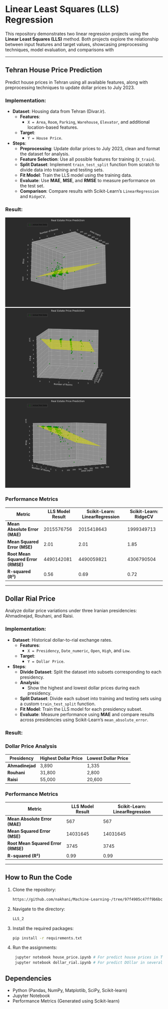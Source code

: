# Linear Least Squares (LLS) Regression

This repository demonstrates two linear regression projects using the **Linear Least Squares (LLS)** method. Both projects explore the relationship between input features and target values, showcasing preprocessing techniques, model evaluation, and comparisons with 

---

## **Tehran House Price Prediction**
Predict house prices in Tehran using all available features, along with preprocessing techniques to update dollar prices to July 2023.

### **Implementation**:
- **Dataset**: Housing data from Tehran (Divar.ir).
  - **Features**:
    - `X = Area`, `Room`, `Parking`, `Warehouse`, `Elevator`, and additional location-based features.
  - **Target**:
    - `Y = House Price`.
- **Steps**:
  - **Preprocessing**: Update dollar prices to July 2023, clean and format the dataset for analysis.
  - **Feature Selection**: Use all possible features for training (`X_train`).
  - **Split Dataset**: Implement `train_test_split` function from scratch to divide data into training and testing sets.
  - **Fit Model**: Train the LLS model using the training data.
  - **Evaluate**: Use **MAE**, **MSE**, and **RMSE** to measure performance on the test set.
  - **Comparison**: Compare results with Scikit-Learn’s `LinearRegression` and `RidgeCV`.

### **Result:**

  <img src = "Divar_dataset/Figure_1.png" width = "400">

  <img src = "Divar_dataset/Figure_2.png" width = "400">

  <img src = "Divar_dataset/Figure_3.png" width = "400">

### Performance Metrics

   | **Metric**                         | **LLS Model Result**             | **Scikit-Learn: LinearRegression** | **Scikit-Learn: RidgeCV**         |
   |------------------------------------|-----------------------------------|-------------------------------------|-----------------------------------|
   | **Mean Absolute Error (MAE)**      | 2015576756                         | 2015418643                           | 1999349713                        |
   | **Mean Squared Error (MSE)**       | 2.01                          | 2.01                           | 1.85                         |
   | **Root Mean Squared Error (RMSE)** | 4490142081                         | 4490059821                            | 4306790504                         |
   | **R-squared (R²)**                 | 0.56                              | 0.69                                | 0.72                             |


---

## **Dollar Rial Price**
Analyze dollar price variations under three Iranian presidencies: Ahmadinejad, Rouhani, and Raisi.

### **Implementation**:
- **Dataset**: Historical dollar-to-rial exchange rates.
  - **Features**:
    - `X = Presidency`, `Date_numeric`, `Open`, `High`, and `Low`.
  - **Target**:
    - `Y = Dollar Price`.
- **Steps**:
  - **Divide Dataset**: Split the dataset into subsets corresponding to each presidency.
  - **Analysis**:
    - Show the highest and lowest dollar prices during each presidency.
  - **Split Dataset**: Divide each subset into training and testing sets using a custom `train_test_split` function.
  - **Fit Model**: Train the LLS model for each presidency subset.
  - **Evaluate**: Measure performance using **MAE** and compare results across presidencies using Scikit-Learn’s `mean_absolute_error`.


### **Result:**

### **Dollar Price Analysis**

| **Presidency**          | **Highest Dollar Price** | **Lowest Dollar Price** |
|-------------------------|--------------------------|-------------------------|
| **Ahmadinejad**         | 3,890                    | 1,335                   |
| **Rouhani**             | 31,800                   | 2,800                   |
| **Raisi**               | 55,000                   | 20,600                  |



### Performance Metrics
 
| **Metric**                         | **LLS Model Result**             | **Scikit-Learn: LinearRegression** |
|------------------------------------|-----------------------------------|-------------------------------------|
| **Mean Absolute Error (MAE)**      | 567                       | 567                          |
| **Mean Squared Error (MSE)**       | 14031645                                | 14031645                                 |
| **Root Mean Squared Error (RMSE)** | 3745                         | 3745                          |
| **R-squared (R²)**                 | 0.99                              | 0.99                                 |


---

## How to Run the Code
1. Clone the repository:
   ```sh
   https://github.com/nakhani/Machine-Learning-/tree/97f4905c47ff9b6bccbafcc0c221ed7167ffea48/LLS
   ```

2. Navigate to the directory:
   ```sh
   LLS_2
   ```

3. Install the required packages:
   ```sh
   pip install -r requirements.txt
   ```

4. Run the assignments:

   ```sh
    jupyter notebook house_price.ipynb # For predict house prices in Tehran with LLS 
    jupyter notebook dollar_rial.ipynb # For predict DOllar in several years with LLS 
   ```

## Dependencies
- Python (Pandas, NumPy, Matplotlib, SciPy, Scikit-learn)
- Jupyter Notebook
- Performance Metrics (Generated using Scikit-learn)